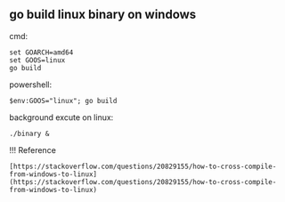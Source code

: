 ## go build linux binary on windows

cmd:
```
set GOARCH=amd64
set GOOS=linux
go build
```

powershell:
```
$env:GOOS="linux"; go build
```

background excute on linux:
```
./binary &
```

!!! Reference

    [https://stackoverflow.com/questions/20829155/how-to-cross-compile-from-windows-to-linux](https://stackoverflow.com/questions/20829155/how-to-cross-compile-from-windows-to-linux)
